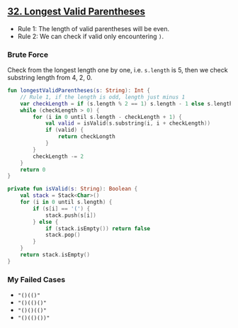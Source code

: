 ## [32. Longest Valid Parentheses](https://leetcode.com/problems/longest-valid-parentheses/)

* Rule 1: The length of valid parentheses will be even.
* Rule 2: We can check if valid only encountering `)`.

### Brute Force
Check from the longest length one by one, i.e. `s.length` is 5, then we check substring length from 4, 2, 0.

```kotlin
fun longestValidParentheses(s: String): Int {
    // Rule 1, if the length is odd, length just minus 1
    var checkLength = if (s.length % 2 == 1) s.length - 1 else s.length
    while (checkLength > 0) {
        for (i in 0 until s.length - checkLength + 1) {
            val valid = isValid(s.substring(i, i + checkLength))
            if (valid) {
                return checkLongth
            }
        }
        checkLength -= 2
    }
    return 0
}

private fun isValid(s: String): Boolean {
    val stack = Stack<Char>()
    for (i in 0 until s.length) {
        if (s[i] == '(') {
            stack.push(s[i])
        } else {
            if (stack.isEmpty()) return false
            stack.pop()
        }
    }
    return stack.isEmpty()
}
```

### My Failed Cases
* `"()(()"`
* `"()(()()"`
* `"()()(()"`
* `"()(()())"`